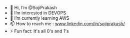 - 👋 Hi, I’m @SojiPrakash
- 👀 I’m interested in DEVOPS
- 🌱 I’m currently learning AWS
- 📫 How to reach me : www.linkedin.com/in/sojiprakash/
- ⚡ Fun fact: It's all 0's and 1's

<!---
SojiPrakash/SojiPrakash is a ✨ special ✨ repository because its `README.md` (this file) appears on your GitHub profile.
You can click the Preview link to take a look at your changes.
--->
